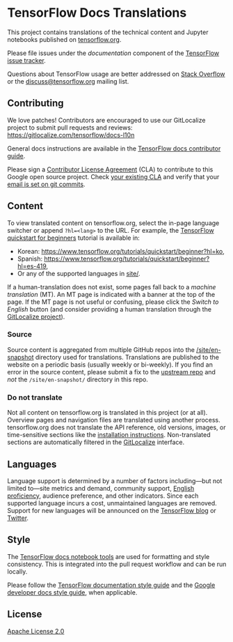 # TensorFlow Docs Translations

This project contains translations of the technical content and Jupyter
notebooks published on [tensorflow.org](https://www.tensorflow.org/guide).

Please file issues under the *documentation* component of the
[TensorFlow issue tracker](https://github.com/tensorflow/tensorflow/issues/new?template=20-documentation-issue.md).

Questions about TensorFlow usage are better addressed on
[Stack Overflow](https://stackoverflow.com/questions/tagged/tensorflow) or the
[discuss@tensorflow.org](https://groups.google.com/a/tensorflow.org/forum/#!forum/discuss)
mailing list.

## Contributing

We love patches! Contributors are encouraged to use our GitLocalize project to
submit pull requests and reviews: https://gitlocalize.com/tensorflow/docs-l10n

General docs instructions are available in the
[TensorFlow docs contributor guide](https://www.tensorflow.org/community/contribute/docs).

Please sign a
[Contributor License Agreement](https://cla.developers.google.com/) (CLA) to
contribute to this Google open source project. Check
[your existing CLA](https://cla.developers.google.com/clas) and verify that
your [email is set on git commits](https://docs.github.com/en/github/setting-up-and-managing-your-github-user-account/setting-your-commit-email-address).

## Content

To view translated content on tensorflow.org, select the in-page language
switcher or append `?hl=<lang>` to the URL. For example, the
[TensorFlow quickstart for beginners](https://www.tensorflow.org/tutorials/quickstart/beginner?hl=en)
tutorial is available in:

* Korean: https://www.tensorflow.org/tutorials/quickstart/beginner?hl=ko,
* Spanish: https://www.tensorflow.org/tutorials/quickstart/beginner?hl=es-419,
* Or any of the supported languages in [site/<lang>](./site).

If a human-translation does not exist, some pages fall back to a *machine
translation* (MT). An MT page is indicated with a banner at the top of the page.
If the MT page is not useful or confusing, please click the *Switch to English*
button (and consider providing a human translation through the
[GitLocalize project](https://gitlocalize.com/tensorflow/docs-l10n)).

### Source

Source content is aggregated from multiple GitHub repos into the
[/site/en-snapshot](./site/en-snapshot/) directory used for translations.
Translations are published to the website on a periodic basis (usually weekly or
bi-weekly). If you find an error in the source content, please submit a fix to
the [upstream repo](./site/en-snapshot/README.md) and *not* the
`/site/en-snapshot/` directory in this repo.

### Do not translate

Not all content on tensorflow.org is translated in this project (or at all).
Overview pages and navigation files are translated using another process.
tensorflow.org does not translate the API reference, old versions, images, or
time-sensitive sections like the
[installation instructions](https://www.tensorflow.org/install). Non-translated
sections are automatically filtered in the
[GitLocalize](https://gitlocalize.com/tensorflow/docs-l10n) interface.

## Languages

Language support is determined by a number of factors including—but not limited
to—site metrics and demand, community support,
[English proficiency](https://en.wikipedia.org/wiki/EF_English_Proficiency_Index),
audience preference, and other indicators. Since each supported language incurs
a cost, unmaintained languages are removed. Support for new languages will be
announced on the [TensorFlow blog](https://blog.tensorflow.org/) or
[Twitter](https://twitter.com/TensorFlow).

## Style

The [TensorFlow docs notebook tools](https://github.com/tensorflow/docs/tree/master/tools/tensorflow_docs/tools)
are used for formatting and style consistency. This is integrated into the pull
request workflow and can be run locally.

Please follow the
[TensorFlow documentation style guide](https://www.tensorflow.org/community/contribute/docs_style)
and the
[Google developer docs style guide](https://developers.google.com/style/highlights),
when applicable.

## License

[Apache License 2.0](LICENSE)
